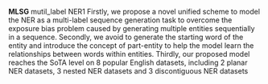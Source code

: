 **MLSG**
mutil_label NER1
Firstly, we propose a novel unified scheme to model the NER as a multi-label sequence generation task to overcome the exposure bias problem
caused by generating multiple entities sequentially in a sequence.
Secondly, we avoid to generate the starting word of the entity and introduce the concept of part-entity to help the model learn the relationships
between words within entities.
Thirdly, our proposed model reaches the SoTA level on 8 popular English datasets, including 2 planar NER datasets, 3 nested NER datasets and 3 discontiguous NER datasets
